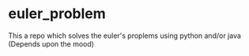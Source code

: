 euler_problem
=============

This a repo which solves the euler's proplems using python and/or java (Depends upon the mood) 
